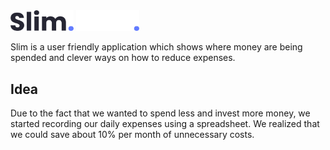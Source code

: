 <img width="20%" src="./.github/assets/logo_light.png#gh-light-mode-only" />
<img width="20%" src="./.github/assets/logo_dark.png#gh-dark-mode-only" />

Slim is a user friendly application which shows where money are being spended and clever ways on how to reduce expenses.

## Idea
Due to the fact that we wanted to spend less and invest more money, we started recording our daily expenses using a spreadsheet. We realized that we could save about 10% per month of unnecessary costs. 
